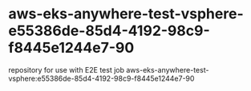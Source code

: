 # aws-eks-anywhere-test-vsphere-e55386de-85d4-4192-98c9-f8445e1244e7-90
repository for use with E2E test job aws-eks-anywhere-test-vsphere:e55386de-85d4-4192-98c9-f8445e1244e7-90
